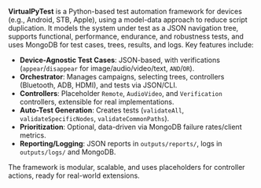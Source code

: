 **VirtualPyTest** is a Python-based test automation framework for devices (e.g., Android, STB, Apple), using a model-data approach to reduce script duplication. It models the system under test as a JSON navigation tree, supports functional, performance, endurance, and robustness tests, and uses MongoDB for test cases, trees, results, and logs. Key features include:

- **Device-Agnostic Test Cases**: JSON-based, with verifications (`appear`/`disappear` for image/audio/video/text, `AND`/`OR`).
- **Orchestrator**: Manages campaigns, selecting trees, controllers (Bluetooth, ADB, HDMI), and tests via JSON/CLI.
- **Controllers**: Placeholder `Remote`, `AudioVideo`, and `Verification` controllers, extensible for real implementations.
- **Auto-Test Generation**: Creates tests (`validateAll`, `validateSpecificNodes`, `validateCommonPaths`).
- **Prioritization**: Optional, data-driven via MongoDB failure rates/client metrics.
- **Reporting/Logging**: JSON reports in `outputs/reports/`, logs in `outputs/logs/` and MongoDB.

The framework is modular, scalable, and uses placeholders for controller actions, ready for real-world extensions.